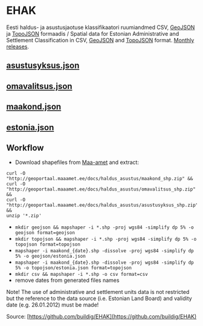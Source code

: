# EHAK

Eesti haldus- ja asustusjaotuse klassifikaatori ruumiandmed CSV, [GeoJSON](http://geojson.org/) ja [TopoJSON](https://github.com/topojson/topojson) formaadis / Spatial data for Estonian Administrative and Settlement Classification in CSV, [GeoJSON](http://geojson.org/) and [TopoJSON](https://github.com/topojson/topojson) format. [Monthly releases](https://github.com/buildig/EHAK/releases).

## [asustusyksus.json](https://github.com/buildig/EHAK/blob/master/topojson/asustusyksus.json)

<script src="https://embed.github.com/view/geojson/buildig/EHAK/master/topojson/asustusyksus.json"></script>

## [omavalitsus.json](https://github.com/buildig/EHAK/blob/master/topojson/omavalitsus.json)

<script src="https://embed.github.com/view/geojson/buildig/EHAK/master/topojson/omavalitsus.json"></script>

## [maakond.json](https://github.com/buildig/EHAK/blob/master/topojson/maakond.json)

<script src="https://embed.github.com/view/geojson/buildig/EHAK/master/topojson/maakond.json"></script>

## [estonia.json](https://github.com/buildig/EHAK/blob/master/topojson/estonia.json)

<script src="https://embed.github.com/view/geojson/buildig/EHAK/master/topojson/estonia.json"></script>

## Workflow

- Download shapefiles from [Maa-amet](http://geoportaal.maaamet.ee/eng/Maps-and-Data/Administrative-and-Settlement-Division-p312.html) and extract:
```
curl -O "http://geoportaal.maaamet.ee/docs/haldus_asustus/maakond_shp.zip" && 
curl -O "http://geoportaal.maaamet.ee/docs/haldus_asustus/omavalitsus_shp.zip" && 
curl -O "http://geoportaal.maaamet.ee/docs/haldus_asustus/asustusyksus_shp.zip" && 
unzip '*.zip'
```

- `mkdir geojson && mapshaper -i *.shp -proj wgs84 -simplify dp 5% -o geojson format=geojson`
- `mkdir topojson && mapshaper -i *.shp -proj wgs84 -simplify dp 5% -o topojson format=topojson`
- `mapshaper -i maakond_{date}.shp -dissolve -proj wgs84 -simplify dp 5% -o geojson/estonia.json`
- `mapshaper -i maakond_{date}.shp -dissolve -proj wgs84 -simplify dp 5% -o topojson/estonia.json format=topojson`
- `mkdir csv && mapshaper -i *.shp -o csv format=csv`
- remove dates from generated files names

Note! The use of administrative and settlement units data is not restricted but the reference to the data source (i.e. Estonian Land Board) and validity date (e.g. 26.01.2012) must be made!

Source: [https://github.com/buildig/EHAK](https://github.com/buildig/EHAK)
